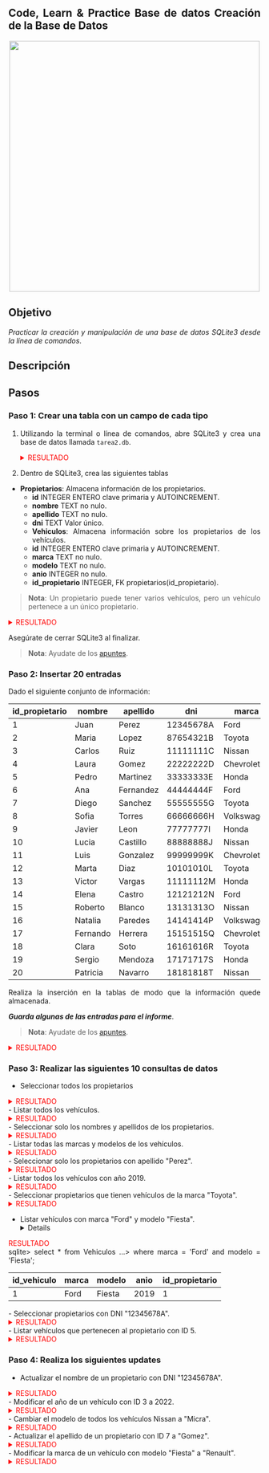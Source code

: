 <div align="justify">

## Code, Learn & Practice Base de datos  Creación de la Base de Datos

<div align="center">
<img src="https://i0.wp.com/hunna.org/wp-content/uploads/2014/06/huellas.jpg?resize=324%2C215" width="500px"/>
</div>

## Objetivo

_Practicar la creación y manipulación de una base de datos SQLite3 desde la línea de comandos_.

## Descripción

## Pasos

### Paso 1: Crear una tabla con un campo de cada tipo

1. Utilizando la terminal o línea de comandos, abre SQLite3 y crea una base de datos llamada `tarea2.db`.
   <details>
   <summary style=" color: red;"> RESULTADO </summary>

   **jramg23@jramg23-GL62-7QF:~$ sqlite3 tarea2.db
SQLite version 3.45.1 2024-01-30 16:01:20
Enter ".help" for usage hints.
sqlite>** 
   </details>

2. Dentro de SQLite3, crea las siguientes tablas

- __Propietarios__: Almacena información de los propietarios.
  - __id__ INTEGER ENTERO clave primaria y AUTOINCREMENT.
  - __nombre__ TEXT no nulo.
  - __apellido__ TEXT no nulo.
  - __dni__ TEXT Valor único. 
  - __Vehiculos__: Almacena información sobre los propietarios de los vehículos.
  - __id__ INTEGER ENTERO clave primaria y AUTOINCREMENT.
  - __marca__ TEXT no nulo.
  - __modelo__ TEXT no nulo.
  - __anio__ INTEGER no nulo.
  - __id_propietario__ INTEGER, FK propietarios(id_propietario). 

>__Nota__: Un propietario puede tener varios vehículos, pero un vehículo pertenece a un único propietario.
<details>
<summary style="color: red;"> RESULTADO </summary>

**sqlite> create table Propietarios(id integer primary key autoincrement,
(x1...> nombre text not null,
(x1...> apellido text not null,
(x1...> dni text unique);
sqlite> .tables
Propietarios
sqlite>**


**CREATE TABLE Vehiculos (
    id_vehiculo INTEGER PRIMARY KEY AUTOINCREMENT,
    marca TEXT NOT NULL,
    modelo TEXT NOT NULL,
    anio INTEGER NOT NULL,
    id_propietario INTEGER,  
    FOREIGN KEY (id_propietario) REFERENCES Propietarios(id)
);**


</details>

Asegúrate de cerrar SQLite3 al finalizar.

>__Nota__: Ayudate de los [apuntes](https://github.com/jpexposito/code-learn/blob/main/primero/bae/unidad-5/sqlite/01_crear_borrar_tabla.md).

### Paso 2: Insertar 20 entradas

Dado el siguiente conjunto de información:

| id_propietario | nombre      | apellido    | dni       | marca      | modelo     | ano  |
|----------------|-------------|-------------|-----------|------------|------------|------|
| 1              | Juan        | Perez       | 12345678A | Ford       | Fiesta     | 2019 |
| 2              | Maria       | Lopez       | 87654321B | Toyota     | Corolla    | 2018 |
| 3              | Carlos      | Ruiz        | 11111111C | Nissan     | Sentra     | 2020 |
| 4              | Laura       | Gomez       | 22222222D | Chevrolet  | Spark      | 2017 |
| 5              | Pedro       | Martinez    | 33333333E | Honda      | Civic      | 2016 |
| 6              | Ana         | Fernandez   | 44444444F | Ford       | Mustang    | 2021 |
| 7              | Diego       | Sanchez     | 55555555G | Toyota     | RAV4       | 2019 |
| 8              | Sofia       | Torres      | 66666666H | Volkswagen | Golf       | 2020 |
| 9              | Javier      | Leon        | 77777777I | Honda      | CR-V       | 2018 |
| 10             | Lucia       | Castillo    | 88888888J | Nissan     | Altima     | 2017 |
| 11             | Luis        | Gonzalez    | 99999999K | Chevrolet  | Malibu     | 2019 |
| 12             | Marta       | Diaz        | 10101010L | Toyota     | Camry      | 2020 |
| 13             | Victor      | Vargas      | 11111112M | Honda      | Accord     | 2018 |
| 14             | Elena       | Castro      | 12121212N | Ford       | Explorer   | 2021 |
| 15             | Roberto     | Blanco      | 13131313O | Nissan     | Rogue      | 2017 |
| 16             | Natalia     | Paredes     | 14141414P | Volkswagen | Jetta      | 2019 |
| 17             | Fernando    | Herrera     | 15151515Q | Chevrolet  | Equinox    | 2018 |
| 18             | Clara       | Soto        | 16161616R | Toyota     | Highlander | 2020 |
| 19             | Sergio      | Mendoza     | 17171717S | Honda      | Odyssey    | 2016 |
| 20             | Patricia    | Navarro     | 18181818T | Nissan     | Murano     | 2019 |

Realiza la inserción en la tablas de modo que la información quede almacenada.

___Guarda algunas de las entradas para el informe___.

>__Nota__: Ayudate de los [apuntes](https://github.com/jpexposito/code-learn/blob/main/primero/bae/unidad-5/sqlite/02_insert_select.md).

<details>
<summary style=" color: red;" > RESULTADO</summary>

**sqlite> insert into Propietarios ( nombre, apellido, dni)
   ...> values ('Juan' , 'Perez', '12345678A'),
   ...> ('Maria','Lopez','87654321B'),
   ...> ('Carlos','Ruiz','11111111C');**


**sqlite> insert into Vehiculos(marca,modelo,anio)
   ...> values
   ...> ('Ford','Fiesta',2019),
   ...> ('Toyota','Corolla',2018),
   ...> ('Nissan','Sentra',2020);
sqlite> select * from Vehiculos;**

| id_vehiculo | marca  | modelo  | anio | id_propietario |
|-------------|--------|---------|------|----------------|
| 1           | Ford   | Fiesta  | 2019 |                |
| 2           | Toyota | Corolla | 2018 |                |
| 3           | Nissan | Sentra  | 2020 |                |

sqlite> 
## aqui me di cuenta que m efalto id_propietario.

**sqlite> UPDATE Vehiculos SET id_propietario = 1 WHERE id_vehiculo = 1;
UPDATE Vehiculos SET id_propietario = 2 WHERE id_vehiculo = 2;
UPDATE Vehiculos SET id_propietario = 3 WHERE id_vehiculo = 3;**

sqlite> select * from Vehiculos;

| id_vehiculo | marca  | modelo  | anio | id_propietario |
|-------------|--------|---------|------|----------------|
| 1           | Ford   | Fiesta  | 2019 | 1              |
| 2           | Toyota | Corolla | 2018 | 2              |
| 3           | Nissan | Sentra  | 2020 | 3              |
</details>

### Paso 3: Realizar las siguientes 10 consultas de datos

- Seleccionar todos los propietarios
<details > 
<summary style="color: red;"> RESULTADO </summary>
sqlite> select * from Propietarios;

| id |  nombre  | apellido  |    dni    |
|----|----------|-----------|-----------|
| 1  | Juan     | Perez     | 12345678A |
| 2  | Maria    | Lopez     | 87654321B |
| 3  | Carlos   | Ruiz      | 11111111C |
| 4  | Laura    | Gomez     | 22222222D |
| 5  | Pedro    | Martinez  | 33333333E |
| 6  | Ana      | Fernandez | 44444444F |
| 7  | Diego    | Sanchez   | 55555555G |
| 8  | Sofia    | Torres    | 66666666H |
| 9  | Javier   | Leon      | 77777777I |
| 10 | Lucia    | Castillo  | 88888888J |
| 11 | Luis     | Gonzalez  | 99999999K |
| 12 | Marta    | Diaz      | 10101010L |
| 13 | Victor   | Vargas    | 11111112M |
| 14 | Elena    | Castro    | 12121212N |
| 15 | Roberto  | Blanco    | 13131313O |
| 16 | Natalia  | Paredes   | 14141414P |
| 17 | Fernando | Herrera   | 15151515Q |
| 18 | Clara    | Soto      | 16161616R |
| 19 | Sergio   | Mendoza   | 17171717S |
| 20 | Patricia | Navarro   | 18181818T |

</details>
- Listar todos los vehículos.
  <details > 
<summary style="color: red;"> RESULTADO </summary>
sqlite> select * from Vehiculos;

| id_vehiculo |   marca    |   modelo   | anio | id_propietario |
|-------------|------------|------------|------|----------------|
| 1           | Ford       | Fiesta     | 2019 | 1              |
| 2           | Toyota     | Corolla    | 2018 | 2              |
| 3           | Nissan     | Sentra     | 2020 | 3              |
| 4           | Chevrolet  | Spark      | 2017 | 4              |
| 5           | Honda      | Civic      | 2016 | 5              |
| 6           | Ford       | Mustang    | 2021 | 6              |
| 7           | Toyota     | RAV4       | 2019 | 7              |
| 8           | Volkswagen | Golf       | 2020 | 8              |
| 9           | Honda      | CR-V       | 2018 | 9              |
| 10          | Nissan     | Altima     | 2017 | 10             |
| 11          | Chevrolet  | Malibu     | 2019 | 11             |
| 12          | Toyota     | Camry      | 2020 | 12             |
| 13          | Honda      | Accord     | 2018 | 13             |
| 14          | Ford       | Explorer   | 2021 | 14             |
| 15          | Nissan     | Rogue      | 2017 | 15             |
| 16          | Volkswagen | Jetta      | 2019 | 16             |
| 17          | Chevrolet  | Equinox    | 2018 | 17             |
| 18          | Toyota     | Highlander | 2020 | 18             |
| 19          | Honda      | Odyssey    | 2016 | 19             |
| 20          | Nissan     | Murano     | 2019 | 20             |

</details>
- Seleccionar solo los nombres y apellidos de los propietarios.
<details > 
<summary style="color: red;"> RESULTADO </summary>
sqlite> select nombre, apellido from Propietarios;

|  nombre  | apellido  |
|----------|-----------|
| Juan     | Perez     |
| Maria    | Lopez     |
| Carlos   | Ruiz      |
| Laura    | Gomez     |
| Pedro    | Martinez  |
| Ana      | Fernandez |
| Diego    | Sanchez   |
| Sofia    | Torres    |
| Javier   | Leon      |
| Lucia    | Castillo  |
| Luis     | Gonzalez  |
| Marta    | Diaz      |
| Victor   | Vargas    |
| Elena    | Castro    |
| Roberto  | Blanco    |
| Natalia  | Paredes   |
| Fernando | Herrera   |
| Clara    | Soto      |
| Sergio   | Mendoza   |
| Patricia | Navarro   |

sqlite> 
</details>
- Listar todas las marcas y modelos de los vehículos.
<details > 
<summary style="color: red;"> RESULTADO </summary>
sqlite> select marca, modelo from Vehiculos;

|   marca    |   modelo   |
|------------|------------|
| Ford       | Fiesta     |
| Toyota     | Corolla    |
| Nissan     | Sentra     |
| Chevrolet  | Spark      |
| Honda      | Civic      |
| Ford       | Mustang    |
| Toyota     | RAV4       |
| Volkswagen | Golf       |
| Honda      | CR-V       |
| Nissan     | Altima     |
| Chevrolet  | Malibu     |
| Toyota     | Camry      |
| Honda      | Accord     |
| Ford       | Explorer   |
| Nissan     | Rogue      |
| Volkswagen | Jetta      |
| Chevrolet  | Equinox    |
| Toyota     | Highlander |
| Honda      | Odyssey    |
| Nissan     | Murano     |

sqlite> 
</details>
- Seleccionar solo los propietarios con apellido "Perez".
<details > 
<summary style="color: red;"> RESULTADO </summary>
sqlite> select * from Propietarios
   ...> where apellido = 'Perez';

| id | nombre | apellido |    dni    |
|----|--------|----------|-----------|
| 1  | Juan   | Perez    | 12345678A |
</details>
- Listar todos los vehículos con año 2019.
<details > 
<summary style="color: red;"> RESULTADO </summary>
sqlite> select * from Vehiculos
   ...> where anio = 2019;


| id_vehiculo |   marca    | modelo | anio | id_propietario |
|-------------|------------|--------|------|----------------|
| 1           | Ford       | Fiesta | 2019 | 1              |
| 7           | Toyota     | RAV4   | 2019 | 7              |
| 11          | Chevrolet  | Malibu | 2019 | 11             |
| 16          | Volkswagen | Jetta  | 2019 | 16             |
| 20          | Nissan     | Murano | 2019 | 20             |

</details>
- Seleccionar propietarios que tienen vehículos de la marca "Toyota".
<details > 
<summary style="color: red;"> RESULTADO </summary>
**sqlite> select * from Propietarios P 
   ...> inner join Vehiculos V on V.id_vehiculo = P.id
   ...> where V.marca = 'Toyota';**

| id | nombre | apellido |    dni    | id_vehiculo | marca  |   modelo   | anio | id_propietario |
|----|--------|----------|-----------|-------------|--------|------------|------|----------------|
| 2  | Maria  | Lopez    | 87654321B | 2           | Toyota | Corolla    | 2018 | 2              |
| 7  | Diego  | Sanchez  | 55555555G | 7           | Toyota | RAV4       | 2019 | 7              |
| 12 | Marta  | Diaz     | 10101010L | 12          | Toyota | Camry      | 2020 | 12             |
| 18 | Clara  | Soto     | 16161616R | 18          | Toyota | Highlander | 2020 | 18             |

</details>

- Listar vehículos con marca "Ford" y modelo "Fiesta".
  <details > 
<summary style="color: red;"> RESULTADO </summary>
sqlite> select * from Vehiculos 
   ...> where marca = 'Ford' and modelo = 'Fiesta';

| id_vehiculo | marca | modelo | anio | id_propietario |
|-------------|-------|--------|------|----------------|
| 1           | Ford  | Fiesta | 2019 | 1              |


</details>
- Seleccionar propietarios con DNI "12345678A".
<details > 
<summary style="color: red;"> RESULTADO </summary>
sqlite> select * From Propietarios
   ...> where dni = '12345678A';

| id | nombre | apellido |    dni    |
|----|--------|----------|-----------|
| 1  | Juan   | Perez    | 12345678A |
</details>
- Listar vehículos que pertenecen al propietario con ID 5.
  <details > 
<summary style="color: red;"> RESULTADO </summary>
sqlite> select *  from Vehiculos
inner join Propietarios P ON Vehiculos.id_propietario = P.id
where P.id = 5;

| id_vehiculo | marca | modelo | anio | id_propietario | id | nombre | apellido |    dni    |
|-------------|-------|--------|------|----------------|----|--------|----------|-----------|
| 5           | Honda | Civic  | 2016 | 5              | 5  | Pedro  | Martinez | 33333333E |

</details>

### Paso 4: Realiza los siguientes updates

- Actualizar el nombre de un propietario con DNI "12345678A".
<details > 
<summary style="color: red;"> RESULTADO </summary>
**sqlite> select * from Propietarios
   ...> where dni='12345678A';**

| id | nombre | apellido |    dni    |
|----|--------|----------|-----------|
| 1  | Juan   | Perez    | 12345678A |

**sqlite> update Propietarios set nombre='JOHN ACTUALIZADO'
   ...> where dni='12345678A';
sqlite> select * from Propietarios
   ...> where dni='12345678A';**

| id |      nombre      | apellido |    dni    |
|----|------------------|----------|-----------|
| 1  | JOHN ACTUALIZADO | Perez    | 12345678A |

</details>
- Modificar el año de un vehículo con ID 3 a 2022.
  <details > 
<summary style="color: red;"> RESULTADO </summary>
**sqlite> select * from Vehiculos
   ...> where id_vehiculo=5;**

| id_vehiculo | marca | modelo | anio | id_propietario |
|-------------|-------|--------|------|----------------|
| 5           | Honda | Civic  | 2016 | 5              |

**sqlite> update Vehiculos set anio = 2022
   ...> where id_vehiculo = 5;
sqlite> select * from Vehiculos
   ...> where id_vehiculo=5;**

| id_vehiculo | marca | modelo | anio | id_propietario |
|-------------|-------|--------|------|----------------|
| 5           | Honda | Civic  | 2022 | 5              |

</details>
- Cambiar el modelo de todos los vehículos Nissan a "Micra".
<details > 
<summary style="color: red;"> RESULTADO </summary>
**sqlite> select * from Vehiculos
   ...> where marca='Nissan';**

| id_vehiculo | marca  | modelo | anio | id_propietario |
|-------------|--------|--------|------|----------------|
| 3           | Nissan | Sentra | 2020 | 3              |
| 10          | Nissan | Altima | 2017 | 10             |
| 15          | Nissan | Rogue  | 2017 | 15             |
| 20          | Nissan | Murano | 2019 | 20             |

**sqlite> update Vehiculos set modelo='Micra'
   ...> where marca='Nissan';
sqlite> select * from Vehiculos
   ...> where marca='Nissan';**

| id_vehiculo | marca  | modelo | anio | id_propietario |
|-------------|--------|--------|------|----------------|
| 3           | Nissan | Micra  | 2020 | 3              |
| 10          | Nissan | Micra  | 2017 | 10             |
| 15          | Nissan | Micra  | 2017 | 15             |
| 20          | Nissan | Micra  | 2019 | 20             |

</details>
- Actualizar el apellido de un propietario con ID 7 a "Gomez".
  <details > 
<summary style="color: red;"> RESULTADO </summary>
**sqlite> select * from Propietarios
   ...> where id=7;**

| id | nombre | apellido |    dni    |
|----|--------|----------|-----------|
| 7  | Diego  | Sanchez  | 55555555G |

**sqlite> update Propietarios set apellido='Gomez'
   ...> where id=7;
sqlite> select * from Propietarios
   ...> where id=7;**

| id | nombre | apellido |    dni    |
|----|--------|----------|-----------|
| 7  | Diego  | Gomez    | 55555555G |

</details>
- Modificar la marca de un vehículo con modelo "Fiesta" a "Renault".
<details > 
<summary style="color: red;"> RESULTADO </summary>
sqlite> select * from Vehiculos
   ...> where modelo='Fiesta';

| id_vehiculo | marca | modelo | anio | id_propietario |
|-------------|-------|--------|------|----------------|
| 1           | Ford  | Fiesta | 2019 | 1              |

**sqlite> update Vehiculos set marca='Renault'
   ...> where modelo='Fiesta';
sqlite> select * from Vehiculos
   ...> where modelo='Fiesta';**

| id_vehiculo |  marca  | modelo | anio | id_propietario |
|-------------|---------|--------|------|----------------|
| 1           | Renault | Fiesta | 2019 | 1              |



</details>

</div>

